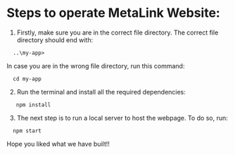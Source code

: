 # Steps to operate MetaLink Website:

1. Firstly, make sure you are in the correct file directory. The correct file directory should end with:
```
  ..\my-app>
```
 In case you are in the wrong file directory, run this command:
```
  cd my-app
```
2. Run the terminal and install all the required dependencies:
```
   npm install
```
3. The next step is to run a local server to host the webpage. To do so, run:
```
  npm start
```

Hope you liked what we have built!!
